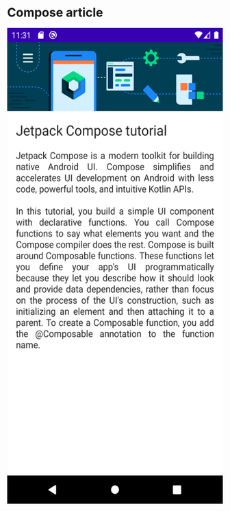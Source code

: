 # Compose article

<img src="./assets/jetpack_compose_tutorial_home_page.png" alt="jetpack compose tutorial home page" width=540 height=1110>
